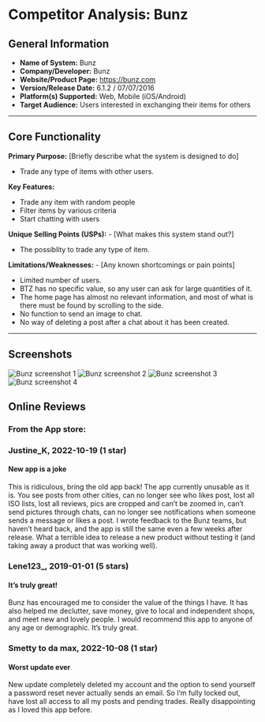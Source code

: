 # Competitor Analysis: Bunz
## General Information 
- **Name of System:** Bunz 
- **Company/Developer:** Bunz 
- **Website/Product Page:** <https://bunz.com>
- **Version/Release Date:** 6.1.2 / 07/07/2016
- **Platform(s) Supported:** Web, Mobile (iOS/Android) 
- **Target Audience:** Users interested in exchanging their items for others

--- 
## Core Functionality 

**Primary Purpose:** [Briefly describe what the system is designed to do] 
- Trade any type of items with other users.

**Key Features:**
- Trade any item with random people
- Filter items by various criteria
- Start chatting with users

**Unique Selling Points (USPs):** - [What makes this system stand out?] 
- The possiblity to trade any type of item. 

**Limitations/Weaknesses:** - [Any known shortcomings or pain points] 
- Limited number of users.
- BTZ has no specific value, so any user can ask for large quantities of it.
- The home page has almost no relevant information, and most of what is there must be found by scrolling to the side.
- No function to send an image to chat.
- No way of deleting a post after a chat about it has been created.

---

## Screenshots
![Bunz screenshot 1](bunz_screenshot_1.jpeg)
![Bunz screenshot 2](bunz_screenshot_2.jpeg)
![Bunz screenshot 3](bunz_screenshot_3.jpeg)
![Bunz screenshot 4](bunz_screenshot_4.jpeg)


## Online Reviews

### From the App store:

### Justine_K, 2022-10-19 (1 star)
#### New app is a joke
This is ridiculous, bring the old app back! The app currently unusable as it is. You see posts from other cities, can no longer see who likes post, lost all ISO lists, lost all reviews, pics are cropped and can’t be zoomed in, can’t send pictures through chats, can no longer see notifications when someone sends a message or likes a post. I wrote feedback to the Bunz teams, but haven’t heard back, and the app is still the same even a few weeks after release. What a terrible idea to release a new product without testing it (and taking away a product that was working well).

### Lene123_, 2019-01-01 (5 stars)
#### It’s truly great!
Bunz has encouraged me to consider the value of the things I have. It has also helped me declutter, save money, give to local and independent shops, and meet new and lovely people. I would recommend this app to anyone of any age or demographic. It’s truly great.


### Smetty to da max, 2022-10-08 (1 star)
#### Worst update ever
New update completely deleted my account and the option to send yourself a password reset never actually sends an email. So I’m fully locked out, have lost all access to all my posts and pending trades. Really disappointing as I loved this app before.

